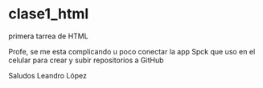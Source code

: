# clase1_html
primera tarrea de HTML

Profe, se me esta complicando u poco conectar la app Spck que uso en el celular para crear y subir repositorios a GitHub

Saludos
Leandro López
